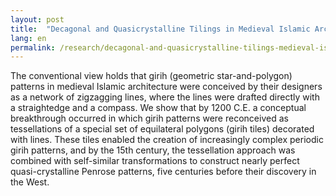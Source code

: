 ```yaml
---
layout: post
title:  "Decagonal and Quasicrystalline Tilings in Medieval Islamic Architecture"
lang: en
permalink: /research/decagonal-and-quasicrystalline-tilings-medieval-islamic-architecture
---
```

The conventional view holds that girih (geometric star-and-polygon) patterns in medieval Islamic architecture were conceived by their designers as a network of zigzagging lines, where the lines were drafted directly with a straightedge and a compass. We show that by 1200 C.E. a conceptual breakthrough occurred in which girih patterns were reconceived as tessellations of a special set of equilateral polygons (girih tiles) decorated with lines. These tiles enabled the creation of increasingly complex periodic girih patterns, and by the 15th century, the tessellation approach was combined with self-similar transformations to construct nearly perfect quasi-crystalline Penrose patterns, five centuries before their discovery in the West.
